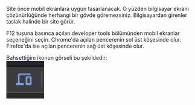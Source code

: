 Site önce mobil ekranlara uygun tasarlanacak. O yüzden bilgisayar ekranı çözünürlüğünde herhangi bir gövde göremezsiniz. Bilgisayardan girenler taslak halinde bir site görür.

F12 tuşuna basınca açılan developer tools bölümünden mobil ekranlar seçeneğini seçin. Chrome'da açılan pencerenin sol üst köşesinde olur. Firefox'da ise açılan pencerenin sağ üst köşesinde olur.

Bahsettiğim ikonun görseli bu şekildedir: <br>
<img src="/ekran.png" width="100" height="100">